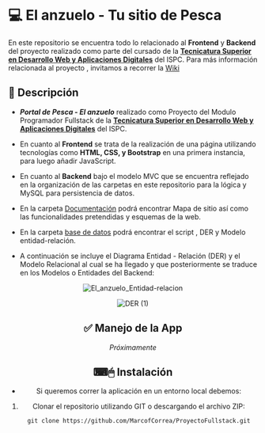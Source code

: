 # 💻 El anzuelo - Tu sitio de Pesca

En este repositorio se encuentra todo lo relacionado al **Frontend** y **Backend** del proyecto realizado como parte del cursado de la **[Tecnicatura Superior en Desarrollo Web y Aplicaciones Digitales](https://ispc.prod.tucampus.org/tecnicatura-web/)**  del ISPC. Para más información relacionada al proyecto , invitamos a recorrer la [Wiki](https://github.com/MarcofCorrea/ProyectoFullstack/wiki)

## 📝 Descripción

- ***Portal de Pesca - El anzuelo*** realizado como Proyecto del Modulo Programador Fullstack de la **[Tecnicatura Superior en Desarrollo Web y Aplicaciones Digitales](https://ispc.prod.tucampus.org/tecnicatura-web/)**  del ISPC.

- En cuanto al **Frontend** se trata de la realización de una página utilizando tecnologías como **HTML, CSS, y Bootstrap** en una primera instancia, para luego añadir JavaScript. 

- En cuanto al **Backend**  bajo el modelo MVC que se encuentra reflejado en la organización de las carpetas en este repositorio para la lógica y MySQL para persistencia de datos. 

- En la carpeta [Documentación](https://github.com/MarcofCorrea/ProyectoFullstack/tree/main/Documentaci%C3%B3n) podrá encontrar Mapa de sitio así como las funcionalidades pretendidas y esquemas de la web.

- En la carpeta [base de datos](https://github.com/MarcofCorrea/ProyectoFullstack/tree/main/base%20de%20datos) podrá encontrar el script , DER y Modelo entidad-relación.

- A continuación se incluye el Diagrama Entidad - Relación (DER) y el Modelo Relacional al cual se ha llegado y que posteriormente se traduce en los Modelos o Entidades del Backend:
<div align="center">

![El_anzuelo_Entidad-relacion](https://user-images.githubusercontent.com/99567012/196561043-996df35f-eab2-40cb-8a7a-6e903adaaf35.jpeg)

![DER (1)](https://user-images.githubusercontent.com/99567012/196313887-6753be9b-06be-4f64-9051-bd14bd6b9dcf.png)

<div>

## ✅ Manejo de la App
_Próximamente_

## ⌨🖱 Instalación
- Si queremos correr la aplicación en un entorno local debemos: 

1. Clonar el repositorio utilizando GIT o descargando el archivo ZIP:

    `git clone https://github.com/MarcofCorrea/ProyectoFullstack.git`


